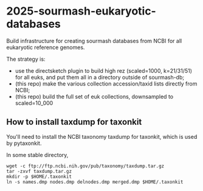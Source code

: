 # 2025-sourmash-eukaryotic-databases

Build infrastructure for creating sourmash databases from NCBI for all
eukaryotic reference genomes.

The strategy is:

* use the directsketch plugin to build high rez (scaled=1000,
  k=21/31/51) for all euks, and put them all in a directory outside of
  sourmash-db;
* (this repo) make the various collection accession/taxid lists
  directly from NCBI;
* (this repo) build the full set of euk collections, downsampled
  to scaled=10_000

## How to install taxdump for taxonkit

You'll need to install the NCBI taxonomy taxdump for taxonkit, which is
used by pytaxonkit.

In some stable directory,
```
wget -c ftp://ftp.ncbi.nih.gov/pub/taxonomy/taxdump.tar.gz
tar -zxvf taxdump.tar.gz
mkdir -p $HOME/.taxonkit
ln -s names.dmp nodes.dmp delnodes.dmp merged.dmp $HOME/.taxonkit
```

